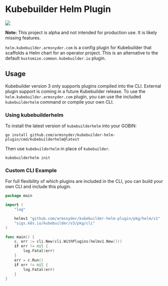 # Kubebuilder Helm Plugin

[![](https://github.com/armsnyder/kubebuilder-helm-plugin/actions/workflows/main.yml/badge.svg)](https://github.com/armsnyder/kubebuilder-helm-plugin/actions/workflows/main.yml)

**Note:** This project is alpha and not intended for production use. It is likely missing features.

`helm.kubebuilder.armsnyder.com` is a config plugin for Kubebuilder that scaffolds a Helm chart for
an operator project. This is an alternative to the default `kustomize.common.kubebuilder.io` plugin.

## Usage

Kubebuilder version 3 only supports plugins compiled into the CLI. External plugin support is coming
in a future Kubebuilder release. To use the `helm.kubebuilder.armsnyder.com` plugin, you can use the
included `kubebuilderhelm` command or compile your own CLI.

### Using kubebuilderhelm

To install the latest version of `kubebuilderhelm` into your GOBIN:

```
go install github.com/armsnyder/kubebuilder-helm-plugin/cmd/kubebuilderhelm@latest
```

Then use `kubebuilderhelm` in place of `kubebuilder`.

```
kubebuilderhelm init
```

### Custom CLI Example

For full flexibility of which plugins are included in the CLI, you can build your own CLI and
include this plugin.

```go
package main

import (
	"log"

	helmv1 "github.com/armsnyder/kubebuilder-helm-plugin/pkg/helm/v1"
	"sigs.k8s.io/kubebuilder/v3/pkg/cli"
)

func main() {
	c, err := cli.New(cli.WithPlugins(helmv1.New()))
	if err != nil {
		log.Fatal(err)
	}
	err = c.Run()
	if err != nil {
		log.Fatal(err)
	}
}
```
